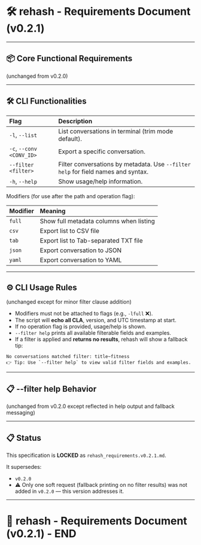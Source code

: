 # 🛠️ rehash - Requirements Document (v0.2.1)

---

## 📦 Core Functional Requirements

(unchanged from v0.2.0)

---

## 🛠 CLI Functionalities

| Flag | Description |
|:---|:---|
| `-l`, `--list` | List conversations in terminal (trim mode default). |
| `-c`, `--conv <CONV_ID>` | Export a specific conversation. |
| `--filter <filter>` | Filter conversations by metadata. Use `--filter help` for field names and syntax. |
| `-h`, `--help` | Show usage/help information. |

Modifiers (for use after the path and operation flag):

| Modifier | Meaning |
|:---|:---|
| `full` | Show full metadata columns when listing |
| `csv` | Export list to CSV file |
| `tab` | Export list to Tab-separated TXT file |
| `json` | Export conversation to JSON |
| `yaml` | Export conversation to YAML |

---

## ⚙ CLI Usage Rules

(unchanged except for minor filter clause addition)

- Modifiers must not be attached to flags (e.g., `-lfull` ❌).
- The script will **echo all CLA**, version, and UTC timestamp at start.
- If no operation flag is provided, usage/help is shown.
- `--filter help` prints all available filterable fields and examples.
- If a filter is applied and **returns no results**, rehash will show a fallback tip:

```
No conversations matched filter: title~fitness
👉 Tip: Use `--filter help` to view valid filter fields and examples.
```

---

## 📋 --filter help Behavior

(unchanged from v0.2.0 except reflected in help output and fallback messaging)

---

## 📋 Status

This specification is **LOCKED** as `rehash_requirements.v0.2.1.md`.

It supersedes:

- `v0.2.0`
- ⚠️ Only one soft request (fallback printing on no filter results) was not added in `v0.2.0` — this version addresses it.

---

# 📜 rehash - Requirements Document (v0.2.1) - END
